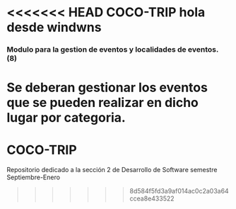 <<<<<<< HEAD
COCO-TRIP hola desde windwns
===============

 <h3>Modulo para la gestion de eventos y localidades de eventos. (8)</h3>

Se deberan gestionar los eventos que se pueden realizar en dicho lugar por
categoria.
=======
# COCO-TRIP
Repositorio dedicado a la sección 2 de Desarrollo de Software semestre Septiembre-Enero 
>>>>>>> 8d584f5fd3a9af014ac0c2a03a64ccea8e433522
